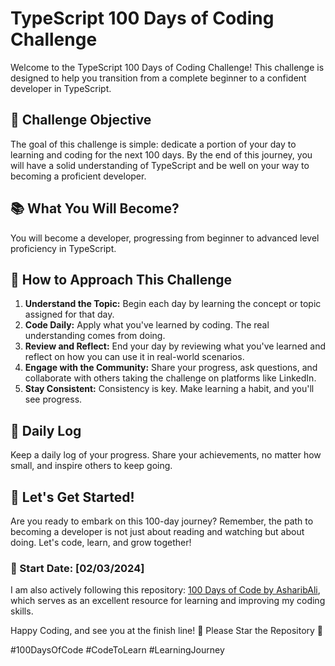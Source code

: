 # TypeScript 100 Days of Coding Challenge

Welcome to the TypeScript 100 Days of Coding Challenge! This challenge is designed to help you transition from a complete beginner to a confident developer in TypeScript.

## 🎯 Challenge Objective

The goal of this challenge is simple: dedicate a portion of your day to learning and coding for the next 100 days. By the end of this journey, you will have a solid understanding of TypeScript and be well on your way to becoming a proficient developer.

## 📚 What You Will Become?

You will become a developer, progressing from beginner to advanced level proficiency in TypeScript.

## 📖 How to Approach This Challenge

1. **Understand the Topic:** Begin each day by learning the concept or topic assigned for that day.
2. **Code Daily:** Apply what you've learned by coding. The real understanding comes from doing.
3. **Review and Reflect:** End your day by reviewing what you've learned and reflect on how you can use it in real-world scenarios.
4. **Engage with the Community:** Share your progress, ask questions, and collaborate with others taking the challenge on platforms like LinkedIn.
5. **Stay Consistent:** Consistency is key. Make learning a habit, and you'll see progress.

## 📝 Daily Log

Keep a daily log of your progress. Share your achievements, no matter how small, and inspire others to keep going.

## 💪 Let's Get Started!

Are you ready to embark on this 100-day journey? Remember, the path to becoming a developer is not just about reading and watching but about doing. Let's code, learn, and grow together!

### 📅 Start Date: [02/03/2024]

I am also actively following this repository: [100 Days of Code by AsharibAli](https://github.com/AsharibAli/100-days-of-code/tree/main), which serves as an excellent resource for learning and improving my coding skills.

Happy Coding, and see you at the finish line! 🏁 Please Star the Repository 🌟

\#100DaysOfCode #CodeToLearn #LearningJourney
